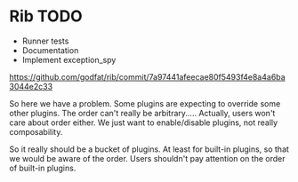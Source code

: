 # Rib TODO

* Runner tests
* Documentation
* Implement exception_spy

<https://github.com/godfat/rib/commit/7a97441afeecae80f5493f4e8a4a6ba3044e2c33>

So here we have a problem. Some plugins are expecting to override
some other plugins. The order can't really be arbitrary.....
Actually, users won't care about order either. We just want to
enable/disable plugins, not really composability.

So it really should be a bucket of plugins. At least for built-in plugins,
so that we would be aware of the order. Users shouldn't pay attention
on the order of built-in plugins.

